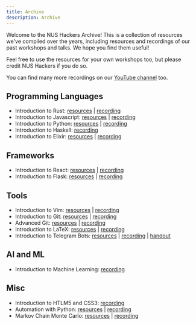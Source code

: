 ```yaml
---
title: Archive
description: Archive
---
```


Welcome to the NUS Hackers Archive! This is a collection of resources we've compiled over the years, including resources and recordings of our past workshops and talks. We hope you find them useful!

Feel free to use the resources for your own workshops too, but please credit NUS Hackers if you do so.

You can find many more recordings on our [YouTube channel](https://www.youtube.com/@NUSHackersChannel) too.

## Programming Languages

- Introduction to Rust: [resources](https://hckr.cc/hs2324s2-w4-resources) | [recording](https://www.youtube.com/watch?v=QMV_044Q2f8&ab_channel=NUSHackers)
- Introduction to Javascript: [resources](https://nushackers.github.io/p-hs2110-js/) | [recording](https://www.youtube.com/watch?v=1h8n0l30ptA&ab_channel=NUSHackers)
- Introduction to Python: [resources](https://drive.google.com/file/d/1mWiFrU73rvPOFOkiAltl3pEWuJRsc415/view) | [recording](https://www.youtube.com/watch?v=9ZaTx2eTscI&ab_channel=NUSHackers)
- Introduction to Haskell: [recording](https://www.youtube.com/watch?v=zJs5vV5Ofo0&list=PL9-vM_51OMbFe1CuZDrNGeLTjrwGt8BGq&index=8&ab_channel=NUSHackers)
- Introduction to Elixir: [resources](https://hckr.cc/practical-elixir-workshop-guide) | [recording](https://hckr.cc/hs2324s2-w5-recording)

## Frameworks

- Introduction to React: [resources](https://docs.google.com/document/d/1Av0FAeZEwcBecQoOUY1D7HYbKDZ4LmVQSO5Rfh-nq9M/edit#heading=h.y9xy8698ix1x) | [recording](https://www.youtube.com/watch?v=p-gu0PQ5kd0&ab_channel=NUSHackers)
- Introduction to Flask: [resources](https://docs.google.com/presentation/d/1VROZZoyhO7JV71AfwaXzPTZG8koN3Sqke2BN4egQuE8/edit#slide=id.p) | [recording](https://www.youtube.com/watch?v=RoocP1gq8wU&list=PL9-vM_51OMbEwa4r4tgyC-N4FNla73d5I&index=8&ab_channel=NUSHackers)

## Tools

- Introduction to Vim: [resources](https://hckr.cc/ht-vim-slides) | [recording](https://www.youtube.com/watch?v=GFqXa0SBKhw&ab_channel=NUSHackers)
- Introduction to Git: [resources](https://hackerschool-git.github.io/slides-2120/) | [recording](https://www.youtube.com/watch?v=J4AlsnayD84&ab_channel=NUSHackers)
- Advanced Git: [resources](https://hs2010-git.github.io/adv/#/) | [recording](https://www.youtube.com/watch?v=pGAorBdZ6Y8&list=PL9-vM_51OMbFe1CuZDrNGeLTjrwGt8BGq&index=10&ab_channel=NUSHackers)
- Introduction to LaTeX: [resources](https://github.com/nushackers/hackertools-resources/releases/download/ht-2020-11-03/latex.pdf) | [recording](https://www.youtube.com/watch?v=yybMaCe1cio)
- Introduction to Telegram Bots: [resources](https://docs.google.com/presentation/d/1Dmzz7kZ7E3SUedWcJZzAoM1PKOmu5CN4_f9pSNEs9vs/edit?usp=sharing) | [recording](https://youtu.be/toDFobudmP8) | [handout](https://docs.google.com/document/d/1GIq0k2HPmNggviGqUbBJ_J066wu3ZkBPLNzi2B4xqbU/edit?usp=sharing)

## AI and ML

- Introduction to Machine Learning: [recording](https://www.youtube.com/watch?v=LocTwETsTBM&list=PL9-vM_51OMbEwa4r4tgyC-N4FNla73d5I&index=5&ab_channel=NUSHackers)

## Misc

- Introduction to HTLM5 and CSS3: [recording](https://www.youtube.com/watch?v=vkz1-VyrqT0&ab_channel=NUSHackers)
- Automation with Python: [resources](https://docs.google.com/presentation/d/1XjaIgdgVMxsxkFbbGxgocH2c5x1WWlIa679GZEFLFr4/edit#slide=id.p) | [recording](https://www.youtube.com/watch?v=mDtqTRkaUDg)
- Markov Chain Monte Carlo: [resources](https://drive.google.com/drive/folders/1rPuLC9M7RxYR-a7ZlBnCnLylNs6Be93U) | [recording](https://www.youtube.com/watch?v=fINTnG2oo08&list=PL9-vM_51OMbFe1CuZDrNGeLTjrwGt8BGq&index=5&ab_channel=NUSHackers)
